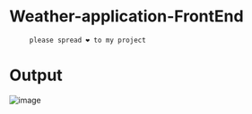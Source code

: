 # Weather-application-FrontEnd
         
         please spread ❤️ to my project
         
         
# Output
![image](https://user-images.githubusercontent.com/89313542/216277074-9ff6e66e-3243-4d88-a444-ff2c460b06bd.png)

